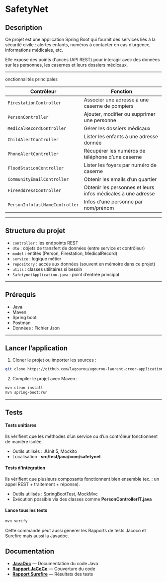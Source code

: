 # SafetyNet

## Description

Ce projet est une application Spring Boot qui fournit des services liés à la sécurité civile : alertes enfants, numéros à contacter en cas d’urgence, informations médicales, etc.

Elle expose des points d'accès (API REST) pour interagir avec des données sur les personnes, les casernes et leurs dossiers médicaux.

---

onctionnalités principales

| Contrôleur                     | Fonction                                                     |
| ------------------------------ | ------------------------------------------------------------ |
| `FirestationController`        | Associer une adresse à une caserne de pompiers               |
| `PersonController`             | Ajouter, modifier ou supprimer une personne                  |
| `MedicalRecordController`      | Gérer les dossiers médicaux                                  |
| `ChildAlertController`         | Lister les enfants à une adresse donnée                      |
| `PhoneAlertController`         | Récupérer les numéros de téléphone d’une caserne             |
| `FloodStationController`       | Lister les foyers par numéro de caserne                      |
| `CommunityEmailController`     | Obtenir les emails d’un quartier                             |
| `FireAddressController`        | Obtenir les personnes et leurs infos médicales à une adresse |
| `PersonInfolastNameController` | Infos d'une personne par nom/prénom                          |

---

## Structure du projet

- `controller` : les endpoints REST
- `dto` : objets de transfert de données (entre service et contrôleur)
- `model` : entités (Person, Firestation, MedicalRecord)
- `service` : logique métier
- `repository` : accès aux données (souvent en mémoire dans ce projet)
- `utils` : classes utilitaires si besoin
- `SafetynetApplication.java` : point d’entrée principal

---

## Prérequis

- Java
- Maven
- Spring boot
- Postman
- Données : Fichier Json

---

## Lancer l’application

1. Cloner le projet ou importer les sources :

```bash
git clone https://github.com/lagourou/agourou-laurent-creer-applicationWeb-springBoot.git
```

2. Compiler le projet avec Maven :

```bash
mvn clean install
mvn spring-boot:run
```

---

## Tests

#### Tests unitiares

Ils vérifient que les méthodes d’un service ou d’un contrôleur fonctionnent de manière isolée.

- Outils utilisés : JUnit 5, Mockito
- Localisation : **src/test/java/com/safetynet**

#### Tests d'intégration

Ils vérifient que plusieurs composants fonctionnent bien ensemble (ex. : un appel REST + traitement + réponse).

- Outils utilisés : SpringBootTest, MockMvc
- Exécution possible via des classes comme **PersonControllerIT.java**

#### Lance tous les tests

```bash
mvn verify
```

Cette commande peut aussi génerer les Rapports de tests Jacoco et Surefire mais aussi la Javadoc.

## Documentation

- [**JavaDoc**](https://lagourou.github.io/agourou-laurent-creer-applicationWeb-springBoot/site/apidocs/index.html) — Documentation du code Java
- [**Rapport JaCoCo**](https://lagourou.github.io/agourou-laurent-creer-applicationWeb-springBoot/site/jacoco/index.html) — Couverture du code
- [**Rapport Surefire**](https://lagourou.github.io/agourou-laurent-creer-applicationWeb-springBoot/site/surefire-report.html) — Résultats des tests
